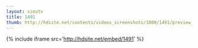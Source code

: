 ```yaml
---
layout: sieutv
title: 1491
thumb: http://hdsite.net/contents/videos_screenshots/1000/1491/preview_360p.mp4.jpg
---
```

{% include iframe src='http://hdsite.net/embed/1491' %}
 
